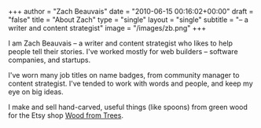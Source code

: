 +++
author = "Zach Beauvais"
date = "2010-06-15 00:16:02+00:00"
draft = "false"
title = "About Zach"
type = "single"
layout = "single"
subtitle = "– a writer and content strategist"
image = "/images/zb.png"
+++


I am Zach Beauvais – a writer and content strategist who likes to help people tell their stories. I've worked mostly for web builders – software companies, and startups.

I've worn many job titles on name badges, from community manager to content strategist. I've tended to work with words and people, and keep my eye on big ideas.

I make and sell hand-carved, useful things (like spoons) from green wood for the Etsy shop [Wood from Trees][etsy].

[tweet]: https://twitter.com/beauvais
[flick]: https://flickr.com/beauvais
[etsy]: https://www.etsy.com/shop/WoodFromTrees